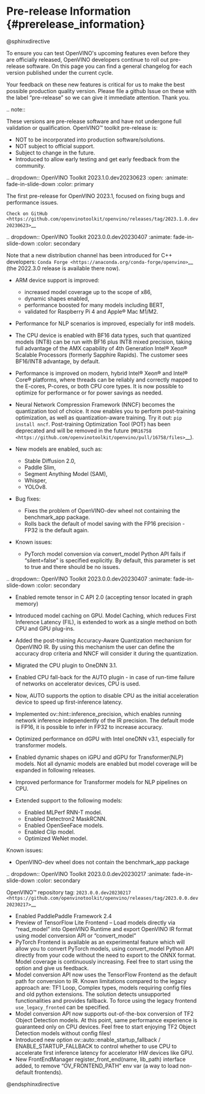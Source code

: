 # Pre-release Information {#prerelease_information}

@sphinxdirective

To ensure you can test OpenVINO's upcoming features even before they are officially released, 
OpenVINO developers continue to roll out pre-release software. On this page you can find
a general changelog for each version published under the current cycle.

Your feedback on these new features is critical for us to make the best possible production quality version.
Please file a github Issue on these with the label “pre-release” so we can give it immediate attention. Thank you.

.. note:: 

   These versions are pre-release software and have not undergone full validation or qualification. OpenVINO™ toolkit pre-release is:

   * NOT to be incorporated into production software/solutions.
   * NOT subject to official support.
   * Subject to change in the future.
   * Introduced to allow early testing and get early feedback from the community.



.. dropdown:: OpenVINO Toolkit 2023.1.0.dev20230623
   :open:
   :animate: fade-in-slide-down
   :color: primary

   The first pre-release for OpenVINO 2023.1, focused on fixing bugs and performance issues.

   `Check on GitHub <https://github.com/openvinotoolkit/openvino/releases/tag/2023.1.0.dev20230623>`__ 
   

.. dropdown:: OpenVINO Toolkit 2023.0.0.dev20230407
   :animate: fade-in-slide-down
   :color: secondary

   Note that a new distribution channel has been introduced for C++ developers: `Conda Forge <https://anaconda.org/conda-forge/openvino>`__ 
   (the 2022.3.0 release is available there now).

   * ARM device support is improved:

     * increased model coverage up to the scope of x86, 
     * dynamic shapes enabled, 
     * performance boosted for many models including BERT,
     * validated for Raspberry Pi 4 and Apple® Mac M1/M2.

   * Performance for NLP scenarios is improved, especially for int8 models.
   * The CPU device is enabled with BF16 data types, such that quantized models (INT8) can be run with BF16 plus INT8 mixed 
     precision, taking full advantage of the AMX capability of 4th Generation Intel® Xeon® Scalable Processors
     (formerly Sapphire Rapids). The customer sees BF16/INT8 advantage, by default.
   * Performance is improved on modern, hybrid Intel® Xeon® and Intel® Core® platforms, 
     where threads can be reliably and correctly mapped to the E-cores, P-cores, or both CPU core types. 
     It is now possible to optimize for performance or for power savings as needed.
   * Neural Network Compression Framework (NNCF) becomes the quantization tool of choice. It now enables you to perform
     post-training optimization, as well as quantization-aware training. Try it out: ``pip install nncf``. 
     Post-training Optimization Tool (POT) has been deprecated and will be removed in the future 
     (`MR16758 <https://github.com/openvinotoolkit/openvino/pull/16758/files>`__).
   * New models are enabled, such as:
   
     * Stable Diffusion 2.0, 
     * Paddle Slim, 
     * Segment Anything Model (SAM),
     * Whisper,
     * YOLOv8.  
 
   * Bug fixes:  
 
     * Fixes the problem of OpenVINO-dev wheel not containing the benchmark_app package.
     * Rolls back the default of model saving with the FP16 precision - FP32 is the default again.  
   
   * Known issues:   
  
     * PyTorch model conversion via convert_model Python API fails if “silent=false” is specified explicitly. 
       By default, this parameter is set to true and there should be no issues.


.. dropdown:: OpenVINO Toolkit 2023.0.0.dev20230407
   :animate: fade-in-slide-down
   :color: secondary

   * Enabled remote tensor in C API 2.0 (accepting tensor located in graph memory)
   * Introduced model caching on GPU. Model Caching, which reduces First Inference Latency (FIL), is 
     extended to work as a single method on both CPU and GPU plug-ins.
   * Added the post-training Accuracy-Aware Quantization mechanism for OpenVINO IR. By using this mechanism 
     the user can define the accuracy drop criteria and NNCF will consider it during the quantization.
   * Migrated the CPU plugin to OneDNN 3.1.
   * Enabled CPU fall-back for the AUTO plugin - in case of run-time failure of networks on accelerator devices, CPU is used.
   * Now, AUTO supports the option to disable CPU as the initial acceleration device to speed up first-inference latency.
   * Implemented ov::hint::inference_precision, which enables running network inference independently of the IR precision. 
     The default mode is FP16, it is possible to infer in FP32 to increase accuracy. 
   * Optimized performance on dGPU with Intel oneDNN v3.1, especially for transformer models.
   * Enabled dynamic shapes on iGPU and dGPU for Transformer(NLP) models. Not all dynamic models are enabled but model coverage will be expanded in following releases.
   * Improved performance for Transformer models for NLP pipelines on CPU. 
   * Extended support to the following models:

     * Enabled MLPerf RNN-T model.
     * Enabled Detectron2 MaskRCNN.
     * Enabled OpenSeeFace models.
     * Enabled Clip model.
     * Optimized WeNet model.


   Known issues:

   * OpenVINO-dev wheel does not contain the benchmark_app package



.. dropdown:: OpenVINO Toolkit 2023.0.0.dev20230217
   :animate: fade-in-slide-down
   :color: secondary

   OpenVINO™ repository tag: `2023.0.0.dev20230217 <https://github.com/openvinotoolkit/openvino/releases/tag/2023.0.0.dev20230217>`__

   * Enabled PaddlePaddle Framework 2.4
   * Preview of TensorFlow Lite Frontend – Load models directly via “read_model” into OpenVINO Runtime and export OpenVINO IR format using model conversion API or “convert_model”
   * PyTorch Frontend is available as an experimental feature which will allow you to convert PyTorch models, using convert_model Python API directly from your code without the need to export to the ONNX format. Model coverage is continuously increasing. Feel free to start using the option and give us feedback.
   * Model conversion API now uses the TensorFlow Frontend as the default path for conversion to IR. Known limitations compared to the legacy approach are: TF1 Loop, Complex types, models requiring config files and old python extensions. The solution detects unsupported functionalities and provides fallback. To force using the legacy frontend ``use_legacy_fronted`` can be specified.
   * Model conversion API now supports out-of-the-box conversion of TF2 Object Detection models. At this point, same performance experience is guaranteed only on CPU devices. Feel free to start enjoying TF2 Object Detection models without config files!
   * Introduced new option ov::auto::enable_startup_fallback / ENABLE_STARTUP_FALLBACK to control whether to use CPU to accelerate first inference latency for accelerator HW devices like GPU.
   * New FrontEndManager register_front_end(name, lib_path) interface added, to remove “OV_FRONTEND_PATH” env var (a way to load non-default frontends).


@endsphinxdirective
